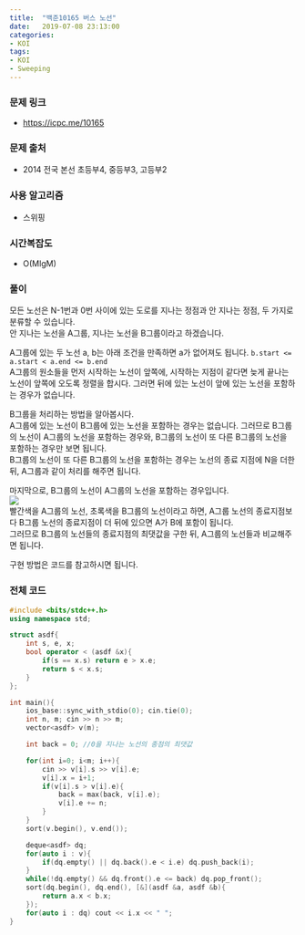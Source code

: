 ```yaml
---
title:  "백준10165 버스 노선"
date:   2019-07-08 23:13:00
categories:
- KOI
tags:
- KOI
- Sweeping
---
```


### 문제 링크
* https://icpc.me/10165

### 문제 출처
* 2014 전국 본선 초등부4, 중등부3, 고등부2

### 사용 알고리즘
* 스위핑

### 시간복잡도
* O(MlgM)

### 풀이
모든 노선은 N-1번과 0번 사이에 있는 도로를 지나는 정점과 안 지나는 정점, 두 가지로 분류할 수 있습니다.<br>
안 지나는 노선을 A그룹, 지나는 노선을 B그룹이라고 하겠습니다.

A그룹에 있는 두 노선 a, b는 아래 조건을 만족하면 a가 없어져도 됩니다.
`b.start <= a.start < a.end <= b.end`<br>
A그룹의 원소들을 먼저 시작하는 노선이 앞쪽에, 시작하는 지점이 같다면 늦게 끝나는 노선이 앞쪽에 오도록 정렬을 합시다. 그러면 뒤에 있는 노선이 앞에 있는 노선을 포함하는 경우가 없습니다.

B그룹을 처리하는 방법을 알아봅시다.<br>
A그룹에 있는 노선이 B그룹에 있는 노선을 포함하는 경우는 없습니다. 그러므로 B그룹의 노선이 A그룹의 노선을 포함하는 경우와, B그룹의 노선이 또 다른 B그룹의 노선을 포함하는 경우만 보면 됩니다.<br>
B그룹의 노선이 또 다른 B그룹의 노선을 포함하는 경우는 노선의 종료 지점에 N을 더한 뒤, A그룹과 같이 처리를 해주면 됩니다.

마지막으로, B그룹의 노선이 A그룹의 노선을 포함하는 경우입니다.<Br>
<img src = "https://i.imgur.com/hHLq8o6.png"><br>
빨간색을 A그룹의 노선, 초록색을 B그룹의 노선이라고 하면, A그룹 노선의 종료지점보다 B그룹 노선의 종료지점이 더 뒤에 있으면 A가 B에 포함이 됩니다.<br>
그러므로 B그룹의 노선들의 종료지점의 최댓값을 구한 뒤, A그룹의 노선들과 비교해주면 됩니다.

구현 방법은 코드를 참고하시면 됩니다.

### 전체 코드
```cpp
#include <bits/stdc++.h>
using namespace std;

struct asdf{
	int s, e, x;
	bool operator < (asdf &x){
		if(s == x.s) return e > x.e;
		return s < x.s;
	}
};

int main(){
	ios_base::sync_with_stdio(0); cin.tie(0);
	int n, m; cin >> n >> m;
	vector<asdf> v(m);

	int back = 0; //0을 지나는 노선의 종점의 최댓값

	for(int i=0; i<m; i++){
		cin >> v[i].s >> v[i].e;
		v[i].x = i+1;
		if(v[i].s > v[i].e){
			back = max(back, v[i].e);
			v[i].e += n;
		}
	}
	sort(v.begin(), v.end());

	deque<asdf> dq;
	for(auto i : v){
		if(dq.empty() || dq.back().e < i.e) dq.push_back(i);
	}
	while(!dq.empty() && dq.front().e <= back) dq.pop_front();
	sort(dq.begin(), dq.end(), [&](asdf &a, asdf &b){
		return a.x < b.x;
	});
	for(auto i : dq) cout << i.x << " ";
}
```
